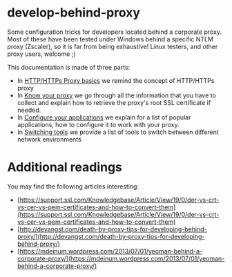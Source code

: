 # develop-behind-proxy
Some configuration tricks for developers located behind a corporate proxy. Most of these have been tested under Windows behind a specific NTLM proxy (Zscaler), so it is far from being exhaustive! Linux testers, and other proxy users, welcome ;) 

This documentation is made of three parts:

 * In [HTTP/HTTPs Proxy basics](basics) we remind the concept of HTTP/HTTPs proxy
 * In [Know your proxy](know_your_proxy) we go through all the information that you have to collect and explain how to retrieve the proxy's root SSL certificate if needed.
 * In [Configure your applications](configure_apps) we explain for a list of popular applications, how to configure it to work with your proxy.
 * In [Switching tools](switching) we provide a list of tools to switch between different network environments

# Additional readings

You may find the following articles interesting:

 * [https://support.ssl.com/Knowledgebase/Article/View/19/0/der-vs-crt-vs-cer-vs-pem-certificates-and-how-to-convert-them](https://support.ssl.com/Knowledgebase/Article/View/19/0/der-vs-crt-vs-cer-vs-pem-certificates-and-how-to-convert-them)
 * [http://devangst.com/death-by-proxy-tips-for-developing-behind-proxy/](http://devangst.com/death-by-proxy-tips-for-developing-behind-proxy/)
 * [https://mdeinum.wordpress.com/2013/07/01/yeoman-behind-a-corporate-proxy/](https://mdeinum.wordpress.com/2013/07/01/yeoman-behind-a-corporate-proxy/) 

